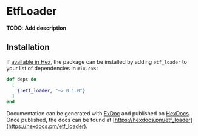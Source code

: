 # EtfLoader

**TODO: Add description**

## Installation

If [available in Hex](https://hex.pm/docs/publish), the package can be installed
by adding `etf_loader` to your list of dependencies in `mix.exs`:

```elixir
def deps do
  [
    {:etf_loader, "~> 0.1.0"}
  ]
end
```

Documentation can be generated with [ExDoc](https://github.com/elixir-lang/ex_doc)
and published on [HexDocs](https://hexdocs.pm). Once published, the docs can
be found at [https://hexdocs.pm/etf_loader](https://hexdocs.pm/etf_loader).

